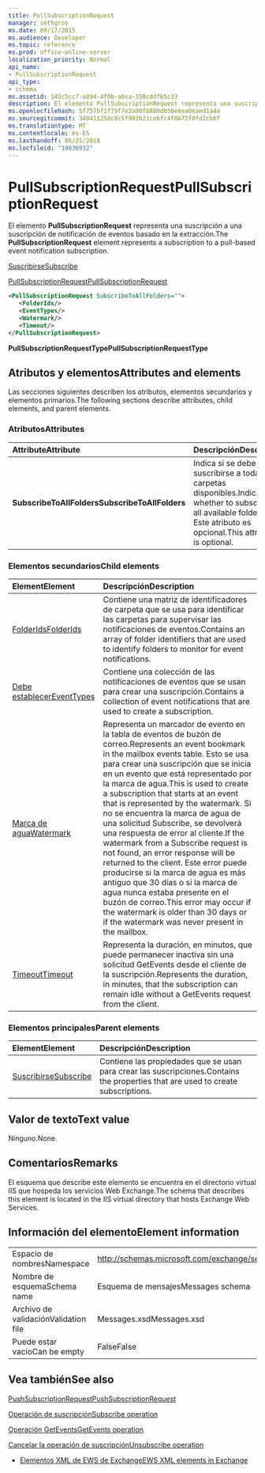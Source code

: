```yaml
---
title: PullSubscriptionRequest
manager: sethgros
ms.date: 09/17/2015
ms.audience: Developer
ms.topic: reference
ms.prod: office-online-server
localization_priority: Normal
api_name:
- PullSubscriptionRequest
api_type:
- schema
ms.assetid: 145c5cc7-a894-4f0b-a6ea-358cddfb5c33
description: El elemento PullSubscriptionRequest representa una suscripción a una suscripción de notificación de eventos basado en la extracción.
ms.openlocfilehash: 5f757bf1f79f7e2a00fb886db50e6ea0eaed1a4a
ms.sourcegitcommit: 34041125dc8c5f993b21cebfc4f8b72f0fd2cb6f
ms.translationtype: MT
ms.contentlocale: es-ES
ms.lasthandoff: 06/25/2018
ms.locfileid: "19836932"
---
```

# <a name="pullsubscriptionrequest"></a><span data-ttu-id="ef5bb-103">PullSubscriptionRequest</span><span class="sxs-lookup"><span data-stu-id="ef5bb-103">PullSubscriptionRequest</span></span>

<span data-ttu-id="ef5bb-104">El elemento **PullSubscriptionRequest** representa una suscripción a una suscripción de notificación de eventos basado en la extracción.</span><span class="sxs-lookup"><span data-stu-id="ef5bb-104">The **PullSubscriptionRequest** element represents a subscription to a pull-based event notification subscription.</span></span> 
  
[<span data-ttu-id="ef5bb-105">Suscribirse</span><span class="sxs-lookup"><span data-stu-id="ef5bb-105">Subscribe</span></span>](subscribe.md)
  
[<span data-ttu-id="ef5bb-106">PullSubscriptionRequest</span><span class="sxs-lookup"><span data-stu-id="ef5bb-106">PullSubscriptionRequest</span></span>](pullsubscriptionrequest.md)
  
```XML
<PullSubscriptionRequest SubscribeToAllFolders="">
   <FolderIds/>
   <EventTypes/>
   <Watermark/>
   <Timeout/>
</PullSubscriptionRequest>
```

 <span data-ttu-id="ef5bb-107">**PullSubscriptionRequestType**</span><span class="sxs-lookup"><span data-stu-id="ef5bb-107">**PullSubscriptionRequestType**</span></span>
## <a name="attributes-and-elements"></a><span data-ttu-id="ef5bb-108">Atributos y elementos</span><span class="sxs-lookup"><span data-stu-id="ef5bb-108">Attributes and elements</span></span>

<span data-ttu-id="ef5bb-109">Las secciones siguientes describen los atributos, elementos secundarios y elementos primarios.</span><span class="sxs-lookup"><span data-stu-id="ef5bb-109">The following sections describe attributes, child elements, and parent elements.</span></span>
  
### <a name="attributes"></a><span data-ttu-id="ef5bb-110">Atributos</span><span class="sxs-lookup"><span data-stu-id="ef5bb-110">Attributes</span></span>

|<span data-ttu-id="ef5bb-111">**Attribute**</span><span class="sxs-lookup"><span data-stu-id="ef5bb-111">**Attribute**</span></span>|<span data-ttu-id="ef5bb-112">**Descripción**</span><span class="sxs-lookup"><span data-stu-id="ef5bb-112">**Description**</span></span>|
|:-----|:-----|
|<span data-ttu-id="ef5bb-113">**SubscribeToAllFolders**</span><span class="sxs-lookup"><span data-stu-id="ef5bb-113">**SubscribeToAllFolders**</span></span> <br/> |<span data-ttu-id="ef5bb-114">Indica si se debe suscribirse a todas las carpetas disponibles.</span><span class="sxs-lookup"><span data-stu-id="ef5bb-114">Indicates whether to subscribe to all available folders.</span></span> <span data-ttu-id="ef5bb-115">Este atributo es opcional.</span><span class="sxs-lookup"><span data-stu-id="ef5bb-115">This attribute is optional.</span></span>  <br/> |
   
### <a name="child-elements"></a><span data-ttu-id="ef5bb-116">Elementos secundarios</span><span class="sxs-lookup"><span data-stu-id="ef5bb-116">Child elements</span></span>

|<span data-ttu-id="ef5bb-117">**Element**</span><span class="sxs-lookup"><span data-stu-id="ef5bb-117">**Element**</span></span>|<span data-ttu-id="ef5bb-118">**Descripción**</span><span class="sxs-lookup"><span data-stu-id="ef5bb-118">**Description**</span></span>|
|:-----|:-----|
|[<span data-ttu-id="ef5bb-119">FolderIds</span><span class="sxs-lookup"><span data-stu-id="ef5bb-119">FolderIds</span></span>](folderids.md) <br/> |<span data-ttu-id="ef5bb-120">Contiene una matriz de identificadores de carpeta que se usa para identificar las carpetas para supervisar las notificaciones de eventos.</span><span class="sxs-lookup"><span data-stu-id="ef5bb-120">Contains an array of folder identifiers that are used to identify folders to monitor for event notifications.</span></span>  <br/> |
|[<span data-ttu-id="ef5bb-121">Debe establecer</span><span class="sxs-lookup"><span data-stu-id="ef5bb-121">EventTypes</span></span>](eventtypes.md) <br/> |<span data-ttu-id="ef5bb-122">Contiene una colección de las notificaciones de eventos que se usan para crear una suscripción.</span><span class="sxs-lookup"><span data-stu-id="ef5bb-122">Contains a collection of event notifications that are used to create a subscription.</span></span>  <br/> |
|[<span data-ttu-id="ef5bb-123">Marca de agua</span><span class="sxs-lookup"><span data-stu-id="ef5bb-123">Watermark</span></span>](watermark.md) <br/> |<span data-ttu-id="ef5bb-124">Representa un marcador de evento en la tabla de eventos de buzón de correo.</span><span class="sxs-lookup"><span data-stu-id="ef5bb-124">Represents an event bookmark in the mailbox events table.</span></span> <span data-ttu-id="ef5bb-125">Esto se usa para crear una suscripción que se inicia en un evento que está representado por la marca de agua.</span><span class="sxs-lookup"><span data-stu-id="ef5bb-125">This is used to create a subscription that starts at an event that is represented by the watermark.</span></span> <span data-ttu-id="ef5bb-126">Si no se encuentra la marca de agua de una solicitud Subscribe, se devolverá una respuesta de error al cliente.</span><span class="sxs-lookup"><span data-stu-id="ef5bb-126">If the watermark from a Subscribe request is not found, an error response will be returned to the client.</span></span> <span data-ttu-id="ef5bb-127">Este error puede producirse si la marca de agua es más antiguo que 30 días o si la marca de agua nunca estaba presente en el buzón de correo.</span><span class="sxs-lookup"><span data-stu-id="ef5bb-127">This error may occur if the watermark is older than 30 days or if the watermark was never present in the mailbox.</span></span>  <br/> |
|[<span data-ttu-id="ef5bb-128">Timeout</span><span class="sxs-lookup"><span data-stu-id="ef5bb-128">Timeout</span></span>](timeout.md) <br/> |<span data-ttu-id="ef5bb-129">Representa la duración, en minutos, que puede permanecer inactiva sin una solicitud GetEvents desde el cliente de la suscripción.</span><span class="sxs-lookup"><span data-stu-id="ef5bb-129">Represents the duration, in minutes, that the subscription can remain idle without a GetEvents request from the client.</span></span>  <br/> |
   
### <a name="parent-elements"></a><span data-ttu-id="ef5bb-130">Elementos principales</span><span class="sxs-lookup"><span data-stu-id="ef5bb-130">Parent elements</span></span>

|<span data-ttu-id="ef5bb-131">**Element**</span><span class="sxs-lookup"><span data-stu-id="ef5bb-131">**Element**</span></span>|<span data-ttu-id="ef5bb-132">**Descripción**</span><span class="sxs-lookup"><span data-stu-id="ef5bb-132">**Description**</span></span>|
|:-----|:-----|
|[<span data-ttu-id="ef5bb-133">Suscribirse</span><span class="sxs-lookup"><span data-stu-id="ef5bb-133">Subscribe</span></span>](subscribe.md) <br/> |<span data-ttu-id="ef5bb-134">Contiene las propiedades que se usan para crear las suscripciones.</span><span class="sxs-lookup"><span data-stu-id="ef5bb-134">Contains the properties that are used to create subscriptions.</span></span>  <br/> |
   
## <a name="text-value"></a><span data-ttu-id="ef5bb-135">Valor de texto</span><span class="sxs-lookup"><span data-stu-id="ef5bb-135">Text value</span></span>

<span data-ttu-id="ef5bb-136">Ninguno.</span><span class="sxs-lookup"><span data-stu-id="ef5bb-136">None.</span></span>
  
## <a name="remarks"></a><span data-ttu-id="ef5bb-137">Comentarios</span><span class="sxs-lookup"><span data-stu-id="ef5bb-137">Remarks</span></span>

<span data-ttu-id="ef5bb-138">El esquema que describe este elemento se encuentra en el directorio virtual IIS que hospeda los servicios Web Exchange.</span><span class="sxs-lookup"><span data-stu-id="ef5bb-138">The schema that describes this element is located in the IIS virtual directory that hosts Exchange Web Services.</span></span>
  
## <a name="element-information"></a><span data-ttu-id="ef5bb-139">Información del elemento</span><span class="sxs-lookup"><span data-stu-id="ef5bb-139">Element information</span></span>

|||
|:-----|:-----|
|<span data-ttu-id="ef5bb-140">Espacio de nombres</span><span class="sxs-lookup"><span data-stu-id="ef5bb-140">Namespace</span></span>  <br/> |http://schemas.microsoft.com/exchange/services/2006/messages  <br/> |
|<span data-ttu-id="ef5bb-141">Nombre de esquema</span><span class="sxs-lookup"><span data-stu-id="ef5bb-141">Schema name</span></span>  <br/> |<span data-ttu-id="ef5bb-142">Esquema de mensajes</span><span class="sxs-lookup"><span data-stu-id="ef5bb-142">Messages schema</span></span>  <br/> |
|<span data-ttu-id="ef5bb-143">Archivo de validación</span><span class="sxs-lookup"><span data-stu-id="ef5bb-143">Validation file</span></span>  <br/> |<span data-ttu-id="ef5bb-144">Messages.xsd</span><span class="sxs-lookup"><span data-stu-id="ef5bb-144">Messages.xsd</span></span>  <br/> |
|<span data-ttu-id="ef5bb-145">Puede estar vacío</span><span class="sxs-lookup"><span data-stu-id="ef5bb-145">Can be empty</span></span>  <br/> |<span data-ttu-id="ef5bb-146">False</span><span class="sxs-lookup"><span data-stu-id="ef5bb-146">False</span></span>  <br/> |
   
## <a name="see-also"></a><span data-ttu-id="ef5bb-147">Vea también</span><span class="sxs-lookup"><span data-stu-id="ef5bb-147">See also</span></span>



[<span data-ttu-id="ef5bb-148">PushSubscriptionRequest</span><span class="sxs-lookup"><span data-stu-id="ef5bb-148">PushSubscriptionRequest</span></span>](pushsubscriptionrequest.md)
  
[<span data-ttu-id="ef5bb-149">Operación de suscripción</span><span class="sxs-lookup"><span data-stu-id="ef5bb-149">Subscribe operation</span></span>](subscribe-operation.md)
  
[<span data-ttu-id="ef5bb-150">Operación GetEvents</span><span class="sxs-lookup"><span data-stu-id="ef5bb-150">GetEvents operation</span></span>](getevents-operation.md)
  
[<span data-ttu-id="ef5bb-151">Cancelar la operación de suscripción</span><span class="sxs-lookup"><span data-stu-id="ef5bb-151">Unsubscribe operation</span></span>](unsubscribe-operation.md)


- [<span data-ttu-id="ef5bb-152">Elementos XML de EWS de Exchange</span><span class="sxs-lookup"><span data-stu-id="ef5bb-152">EWS XML elements in Exchange</span></span>](ews-xml-elements-in-exchange.md)

